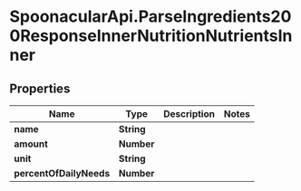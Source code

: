 # SpoonacularApi.ParseIngredients200ResponseInnerNutritionNutrientsInner

## Properties

Name | Type | Description | Notes
------------ | ------------- | ------------- | -------------
**name** | **String** |  | 
**amount** | **Number** |  | 
**unit** | **String** |  | 
**percentOfDailyNeeds** | **Number** |  | 


